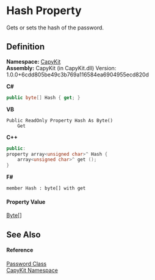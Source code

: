 # Hash Property


Gets or sets the hash of the password.



## Definition
**Namespace:** <a href="N_CapyKit">CapyKit</a>  
**Assembly:** CapyKit (in CapyKit.dll) Version: 1.0.0+6cdd805be49c3b769a116584ea6904955ecd820d

**C#**
``` C#
public byte[] Hash { get; }
```
**VB**
``` VB
Public ReadOnly Property Hash As Byte()
	Get
```
**C++**
``` C++
public:
property array<unsigned char>^ Hash {
	array<unsigned char>^ get ();
}
```
**F#**
``` F#
member Hash : byte[] with get
```



#### Property Value
<a href="https://learn.microsoft.com/dotnet/api/system.byte" target="_blank" rel="noopener noreferrer">Byte</a>[]

## See Also


#### Reference
<a href="T_CapyKit_Password">Password Class</a>  
<a href="N_CapyKit">CapyKit Namespace</a>  
